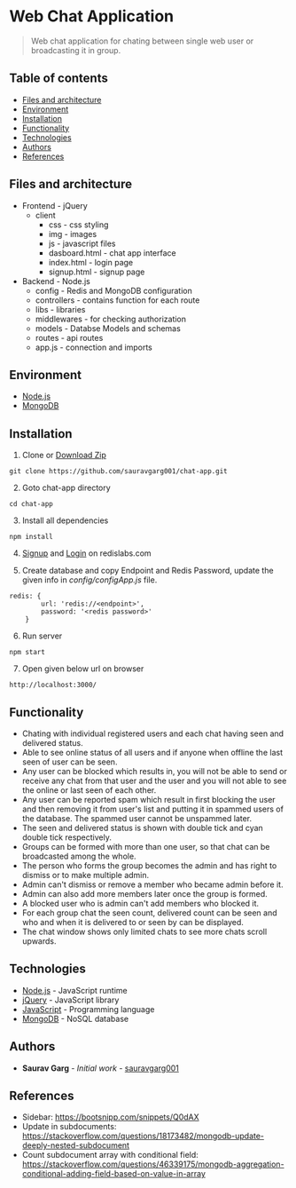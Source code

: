 # Web Chat Application
> Web chat application for chating between single web user or broadcasting it in group.
## Table of contents
* [Files and architecture](#files-and-architecture)
* [Environment](#environment)
* [Installation](#enstallation)
* [Functionality](#functionality)
* [Technologies](#technologies)
* [Authors](#authors)
* [References](#references)

## Files and architecture

* Frontend - jQuery
    *  client
        * css - css styling
        * img - images
        * js - javascript files
        * dasboard.html - chat app interface
        * index.html - login page
        * signup.html - signup page
* Backend - Node.js
    * config - Redis and MongoDB configuration
    * controllers - contains function for each route
    * libs - libraries
    * middlewares - for checking authorization
    * models - Databse Models and schemas
    * routes - api routes
    * app.js - connection and imports

## Environment

* [Node.js](https://nodejs.org/dist/v12.18.0/node-v12.18.0-x64.msi)
* [MongoDB](https://fastdl.mongodb.org/win32/mongodb-win32-x86_64-2012plus-4.2.7-signed.msi)

## Installation

1. Clone or [Download Zip](https://github.com/sauravgarg001/chat-app/archive/master.zip) 
```
git clone https://github.com/sauravgarg001/chat-app.git
```
2. Goto chat-app directory
```
cd chat-app
```
3. Install all dependencies
```
npm install
```
4. [Signup](https://redislabs.com/try-free/) and [Login](https://app.redislabs.com/#/login) on redislabs.com

5. Create database and copy Endpoint and Redis Password, update the given info in *config/configApp.js* file.
```
redis: {
        url: 'redis://<endpoint>',
        password: '<redis password>'
    }
```
6. Run server
```
npm start
```
7. Open given below url on browser
```
http://localhost:3000/
```

## Functionality

* Chating with individual registered users and each chat having seen and delivered status. 
* Able to see online status of all users and if anyone when offline the last seen of user can be seen.
* Any user can be blocked which results in, you will not be able to send or receive any chat from that user and the user and you will not able to see the online or last seen of each other.
* Any user can be reported spam which result in first blocking the user and then removing it from user's list and putting it in spammed users of the database. The spammed user cannot be unspammed later.
* The seen and delivered status is shown with double tick and cyan double tick respectively.
* Groups can be formed with more than one user, so that chat can be broadcasted among the whole. 
* The person who forms the group becomes the admin and has right to dismiss or to make multiple admin. 
* Admin can't dismiss or remove a member who became admin before it.
* Admin can also add more members later once the group is formed.
* A blocked user who is admin can't add members who blocked it.
* For each group chat the seen count, delivered count can be seen and who and when it is delivered to or seen by can be displayed. 
* The chat window shows only limited chats to see more chats scroll upwards.

## Technologies

* [Node.js](https://nodejs.org/en/) - JavaScript runtime
* [jQuery](https://jquery.com/) - JavaScript library
* [JavaScript](https://www.javascript.com/) - Programming language
* [MongoDB](https://www.mongodb.com/) - NoSQL database

## Authors

* **Saurav Garg** - *Initial work* - [sauravgarg001](https://github.com/sauravgarg001)


## References

* Sidebar: https://bootsnipp.com/snippets/Q0dAX
* Update in subdocuments: https://stackoverflow.com/questions/18173482/mongodb-update-deeply-nested-subdocument
* Count subdocument array with conditional field: https://stackoverflow.com/questions/46339175/mongodb-aggregation-conditional-adding-field-based-on-value-in-array
